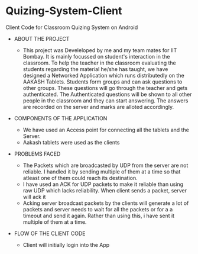 Quizing-System-Client
=====================

Client Code for Classroom Quizing System on Android

* ABOUT THE PROJECT
  * This project was Develeloped by me and my team mates for IIT Bombay. It is mainly focussed on student's interaction in the classroom.
  To help the teacher in the classroom evaluating the students regarding the material he/she has taught, we have designed a Networked Application which runs distributedly on the AAKASH Tablets. Students form groups and can ask questions to other groups. These questions will go through the teacher and gets authenticated. The Authenticated questions will be shown to all other people in the classroom and they can start answering. The answers are recorded on the server and marks are alloted accordingly.

* COMPONENTS OF THE APPLICATION
  * We have used an Access point for connecting all the tablets and the Server.
  * Aakash tablets were used as the clients

* PROBLEMS FACED

  * The Packets which are broadcasted by UDP from the server are not reliable. I handled it by sending multiple of them at a time so that atleast
  one of them could reach its destination.
  * I have used an ACK for UDP packets to make it reliable than using raw UDP which lacks reliability. When client sends a packet, server      will ack it
  * Acking server broadcast packets by the clients will generate a lot of packets and server needs to wait for all the packets or for a a    timeout 
  and send it again. Rather than using this, i have sent it multiple of them at a time.
  
* FLOW OF THE CLIENT CODE
  * Client will initially login into the App
